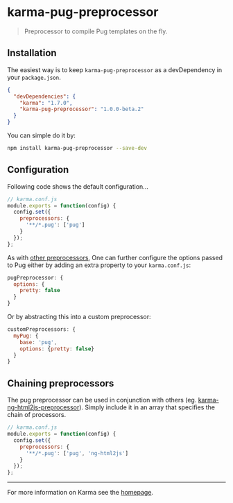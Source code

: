 # karma-pug-preprocessor

> Preprocessor to compile Pug templates on the fly.

## Installation

The easiest way is to keep `karma-pug-preprocessor` as a devDependency in your `package.json`.
```json
{
  "devDependencies": {
    "karma": "1.7.0",
    "karma-pug-preprocessor": "1.0.0-beta.2"
  }
}
```

You can simple do it by:
```bash
npm install karma-pug-preprocessor --save-dev
```

## Configuration
Following code shows the default configuration...
```js
// karma.conf.js
module.exports = function(config) {
  config.set({
    preprocessors: {
      '**/*.pug': ['pug']
    }
  });
};
```

As with [other preprocessors](http://karma-runner.github.io/1.0/config/preprocessors.html), One can further configure the options passed to Pug either by adding an extra property to your `karma.conf.js`:
```js
pugPreprocessor: {
  options: {
    pretty: false
  }
}
```

Or by abstracting this into a custom preprocessor:
```js
customPreprocessors: {
  myPug: {
    base: 'pug',
    options: {pretty: false}
  }
}
```

## Chaining preprocessors
The pug preprocessor can be used in conjunction with others (eg. [karma-ng-html2js-preprocessor](https://github.com/karma-runner/karma-ng-html2js-preprocessor)). Simply include it in an array that specifies the chain of processors.
```js
// karma.conf.js
module.exports = function(config) {
  config.set({
    preprocessors: {
      '**/*.pug': ['pug', 'ng-html2js']
    }
  });
};
```

----

For more information on Karma see the [homepage].


[homepage]: http://karma-runner.github.com

